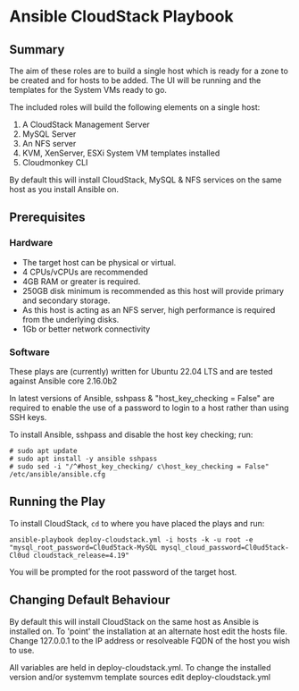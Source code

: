 # Ansible CloudStack Playbook


## Summary

The aim of these roles are to build a single host which is ready for a zone to be created and for hosts to be added. The UI will be running and the templates for the System VMs ready to go.

The included roles will build the following elements on a single host:

1. A CloudStack Management Server
2. MySQL Server
3. An NFS server
4. KVM, XenServer, ESXi System VM templates installed
5. Cloudmonkey CLI

By default this will install CloudStack, MySQL & NFS services on the same host as you install Ansible on.


## Prerequisites

### Hardware

- The target host can be physical or virtual.
- 4 CPUs/vCPUs are recommended
- 4GB RAM or greater is required.
- 250GB disk minimum is recommended as this host will provide primary and secondary storage.
- As this host is acting as an NFS server, high performance is required from the underlying disks.
- 1Gb or better network connectivity


### Software

These plays are (currently) written for Ubuntu 22.04 LTS and are tested against Ansible core 2.16.0b2

In latest versions of Ansible, sshpass & "host_key_checking = False" are required to enable the use of a password
to login to a host rather than using SSH keys.

To install Ansible, sshpass and disable the host key checking; run:

```
# sudo apt update
# sudo apt install -y ansible sshpass
# sudo sed -i "/^#host_key_checking/ c\host_key_checking = False" /etc/ansible/ansible.cfg
```

## Running the Play

To install CloudStack, ```cd``` to where you have placed the plays and run:

```
ansible-playbook deploy-cloudstack.yml -i hosts -k -u root -e "mysql_root_password=Cl0ud5tack-MySQL mysql_cloud_password=Cl0ud5tack-Cl0ud cloudstack_release=4.19"
```
You will be prompted for the root password of the target host.

## Changing Default Behaviour

By default this will install CloudStack on the same host as Ansible is installed on.  To 'point' the installation at an alternate host edit
the hosts file. Change 127.0.0.1 to the IP address or resolveable FQDN of the host you wish to use.

All variables are held in deploy-cloudstack.yml. To change the installed version and/or systemvm template sources edit deploy-cloudstack.yml
